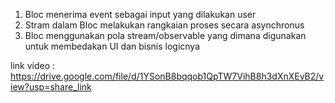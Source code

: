 1. Bloc menerima event sebagai input yang dilakukan user
2. Stram dalam Bloc melakukan rangkaian proses secara asynchronus 
3. Bloc menggunakan pola stream/observable yang dimana digunakan untuk membedakan UI dan bisnis logicnya 

link video : <https://drive.google.com/file/d/1YSonB8bqqob1QpTW7VihB8h3dXnXEvB2/view?usp=share_link>
